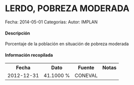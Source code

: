 LERDO, POBREZA MODERADA
=====

Fecha: 2014-05-01
Categorías: 
Autor: IMPLAN

#### Descripción

Porcentaje de la población en situación de pobreza moderada

#### Información recopilada

<table class="table table-hover table-bordered">
  <tr><th>Fecha</th><th>Dato</th><th>Fuente</th><th>Notas</th></tr>
  <tr><td>2012-12-31</td><td>41.1000 %</td><td>CONEVAL</td><td></td></tr>
</table>
